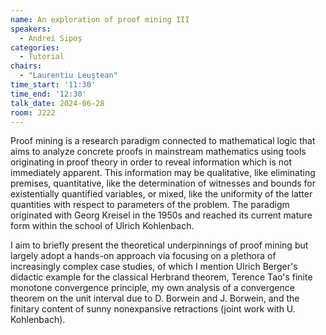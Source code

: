 ```yaml
---
name: An exploration of proof mining III
speakers:
  - Andrei Sipoș
categories:
  - Tutorial
chairs:
  - "Laurentiu Leuştean"
time_start: '11:30'
time_end: '12:30'
talk_date: 2024-06-28
room: J222
---
```


Proof mining is a research paradigm connected to mathematical logic that aims to analyze concrete proofs in mainstream mathematics using tools originating in proof theory in order to reveal information which is not immediately apparent. This information may be qualitative, like eliminating premises, quantitative, like the determination of witnesses and bounds for existentially quantified variables, or mixed, like the uniformity of the latter quantities with respect to parameters of the problem. The paradigm originated with Georg Kreisel in the 1950s and reached its current mature form within the school of Ulrich Kohlenbach.

I aim to briefly present the theoretical underpinnings of proof mining but largely adopt a hands-on approach via focusing on a plethora of increasingly complex case studies, of which I mention Ulrich Berger's didactic example for the classical Herbrand theorem, Terence Tao's finite monotone convergence principle, my own analysis of a convergence theorem on the unit interval due to D. Borwein and J. Borwein, and the finitary content of sunny nonexpansive retractions (joint work with U. Kohlenbach).
